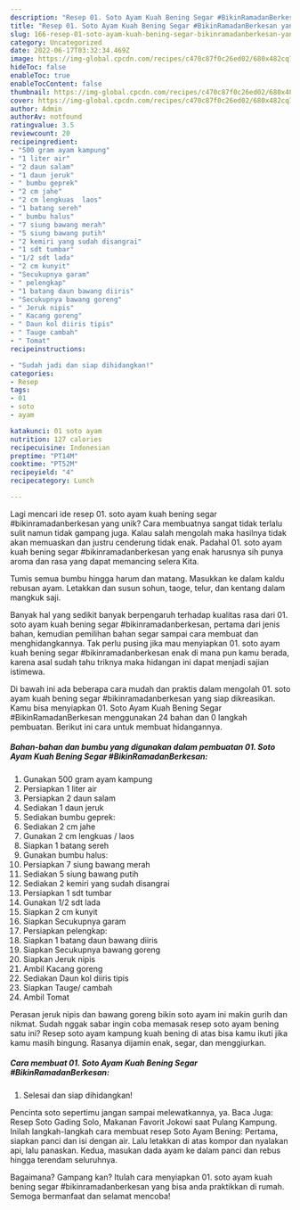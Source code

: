 ```yaml
---
description: "Resep 01. Soto Ayam Kuah Bening Segar #BikinRamadanBerkesan yang Bisa Manjain Lidah"
title: "Resep 01. Soto Ayam Kuah Bening Segar #BikinRamadanBerkesan yang Bisa Manjain Lidah"
slug: 166-resep-01-soto-ayam-kuah-bening-segar-bikinramadanberkesan-yang-bisa-manjain-lidah
category: Uncategorized
date: 2022-06-17T03:32:34.469Z
image: https://img-global.cpcdn.com/recipes/c470c87f0c26ed02/680x482cq70/01-soto-ayam-kuah-bening-segar-bikinramadanberkesan-foto-resep-utama.jpg
hideToc: false
enableToc: true
enableTocContent: false
thumbnail: https://img-global.cpcdn.com/recipes/c470c87f0c26ed02/680x482cq70/01-soto-ayam-kuah-bening-segar-bikinramadanberkesan-foto-resep-utama.jpg
cover: https://img-global.cpcdn.com/recipes/c470c87f0c26ed02/680x482cq70/01-soto-ayam-kuah-bening-segar-bikinramadanberkesan-foto-resep-utama.jpg
author: Admin
authorAv: notfound
ratingvalue: 3.5
reviewcount: 20
recipeingredient:
- "500 gram ayam kampung"
- "1 liter air"
- "2 daun salam"
- "1 daun jeruk"
- " bumbu geprek"
- "2 cm jahe"
- "2 cm lengkuas  laos"
- "1 batang sereh"
- " bumbu halus"
- "7 siung bawang merah"
- "5 siung bawang putih"
- "2 kemiri yang sudah disangrai"
- "1 sdt tumbar"
- "1/2 sdt lada"
- "2 cm kunyit"
- "Secukupnya garam"
- " pelengkap"
- "1 batang daun bawang diiris"
- "Secukupnya bawang goreng"
- " Jeruk nipis"
- " Kacang goreng"
- " Daun kol diiris tipis"
- " Tauge cambah"
- " Tomat"
recipeinstructions:

- "Sudah jadi dan siap dihidangkan!"
categories:
- Resep
tags:
- 01
- soto
- ayam

katakunci: 01 soto ayam 
nutrition: 127 calories
recipecuisine: Indonesian
preptime: "PT14M"
cooktime: "PT52M"
recipeyield: "4"
recipecategory: Lunch

---
```





Lagi mencari ide resep 01. soto ayam kuah bening segar #bikinramadanberkesan yang unik? Cara membuatnya sangat tidak terlalu sulit namun tidak gampang juga. Kalau salah mengolah maka hasilnya tidak akan memuaskan dan justru cenderung tidak enak. Padahal 01. soto ayam kuah bening segar #bikinramadanberkesan yang enak harusnya sih punya aroma dan rasa yang dapat memancing selera Kita.





Tumis semua bumbu hingga harum dan matang. Masukkan ke dalam kaldu rebusan ayam. Letakkan dan susun sohun, taoge, telur, dan kentang dalam mangkuk saji.

Banyak hal yang sedikit banyak berpengaruh terhadap kualitas rasa dari 01. soto ayam kuah bening segar #bikinramadanberkesan, pertama dari jenis bahan, kemudian pemilihan bahan segar sampai cara membuat dan menghidangkannya. Tak perlu pusing jika mau menyiapkan 01. soto ayam kuah bening segar #bikinramadanberkesan enak di mana pun kamu berada, karena asal sudah tahu triknya maka hidangan ini dapat menjadi sajian istimewa.






Di bawah ini ada beberapa cara mudah dan praktis dalam mengolah 01. soto ayam kuah bening segar #bikinramadanberkesan yang siap dikreasikan. Kamu bisa menyiapkan 01. Soto Ayam Kuah Bening Segar #BikinRamadanBerkesan menggunakan 24 bahan dan 0 langkah pembuatan. Berikut ini cara untuk membuat hidangannya.

<!--inarticleads1-->

##### Bahan-bahan dan bumbu yang digunakan dalam pembuatan 01. Soto Ayam Kuah Bening Segar #BikinRamadanBerkesan:

1. Gunakan 500 gram ayam kampung
1. Persiapkan 1 liter air
1. Persiapkan 2 daun salam
1. Sediakan 1 daun jeruk
1. Sediakan  bumbu geprek:
1. Sediakan 2 cm jahe
1. Gunakan 2 cm lengkuas / laos
1. Siapkan 1 batang sereh
1. Gunakan  bumbu halus:
1. Persiapkan 7 siung bawang merah
1. Sediakan 5 siung bawang putih
1. Sediakan 2 kemiri yang sudah disangrai
1. Persiapkan 1 sdt tumbar
1. Gunakan 1/2 sdt lada
1. Siapkan 2 cm kunyit
1. Siapkan Secukupnya garam
1. Persiapkan  pelengkap:
1. Siapkan 1 batang daun bawang diiris
1. Siapkan Secukupnya bawang goreng
1. Siapkan  Jeruk nipis
1. Ambil  Kacang goreng
1. Sediakan  Daun kol diiris tipis
1. Siapkan  Tauge/ cambah
1. Ambil  Tomat


Perasan jeruk nipis dan bawang goreng bikin soto ayam ini makin gurih dan nikmat. Sudah nggak sabar ingin coba memasak resep soto ayam bening satu ini? Resep soto ayam kampung kuah bening di atas bisa kamu ikuti jika kamu masih bingung. Rasanya dijamin enak, segar, dan menggiurkan. 

<!--inarticleads2-->

##### Cara membuat 01. Soto Ayam Kuah Bening Segar #BikinRamadanBerkesan:


1. Selesai dan siap dihidangkan!

Pencinta soto sepertimu jangan sampai melewatkannya, ya. Baca Juga: Resep Soto Gading Solo, Makanan Favorit Jokowi saat Pulang Kampung. Inilah langkah-langkah cara membuat resep Soto Ayam Bening: Pertama, siapkan panci dan isi dengan air. Lalu letakkan di atas kompor dan nyalakan api, lalu panaskan. Kedua, masukan dada ayam ke dalam panci dan rebus hingga terendam seluruhnya. 

Bagaimana? Gampang kan? Itulah cara menyiapkan 01. soto ayam kuah bening segar #bikinramadanberkesan yang bisa anda praktikkan di rumah. Semoga bermanfaat dan selamat mencoba!
